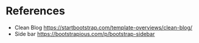 # References
* Clean Blog
https://startbootstrap.com/template-overviews/clean-blog/
* Side bar
https://bootstrapious.com/p/bootstrap-sidebar
